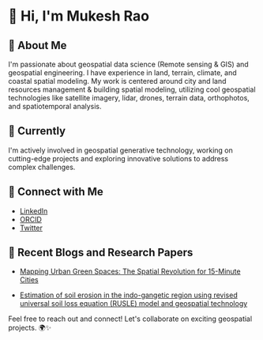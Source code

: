 # 👋 Hi, I'm Mukesh Rao

## 👀 About Me
I'm passionate about geospatial data science (Remote sensing & GIS) and geospatial engineering. I have experience in land, terrain, climate, and coastal spatial modeling. My work is centered around city and land resources management & building spatial modeling, utilizing cool geospatial technologies like satellite imagery, lidar, drones, terrain data, orthophotos, and spatiotemporal analysis.


## 🌱 Currently
I'm actively involved in geospatial generative technology, working on cutting-edge projects and exploring innovative solutions to address complex challenges.

## 🔗 Connect with Me
- [LinkedIn](https://www.linkedin.com/in/yadavmukesh1111001110/)
- [ORCID](https://orcid.org/0000-0002-4112-9674)
- [Twitter](https://twitter.com/Mukesh43888164?t=mwlZmp-94HB5CxdpAbwUzg&s=09)

## 📝 Recent Blogs and Research Papers
- [Mapping Urban Green Spaces: The Spatial Revolution for 15-Minute Cities](https://www.digitalbluefoam.com/post/mapping-urban-green-spaces-the-spatial-revolution-for-15-minute-cities)

- [Estimation of soil erosion in the indo-gangetic region using revised universal soil loss equation (RUSLE) model and geospatial technology](https://link.springer.com/article/10.1007/s40808-022-01553-w)


Feel free to reach out and connect! Let's collaborate on exciting geospatial projects. 🌍✨

